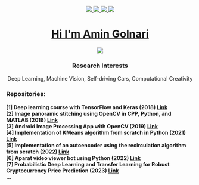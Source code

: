 <p align="center">
  <a href="https://www.linkedin.com/in/amin-golnari/">
    <img src="https://img.shields.io/badge/-Amin_Golnari-blue?style=flat&logo=Linkedin&logoColor=white&link=https://www.linkedin.com/in/amin-golnari/" 
    </a> 
    <a href="https://www.instagram.com/GolnariAmin/">
    <img src="https://img.shields.io/badge/-DeepMentality-red?style=flat&logo=Instagram&logoColor=white&link=https://www.instagram.com/deepmentality/" 
    </a>
    <a href="https://github.com/amingolnari">
    <img src="https://img.shields.io/badge/-amingolnari-gray?style=flat&logo=GitHub&logoColor=white&link=https://github.com/amingolnari" 
    </a>
    <a href="https://twitter.com/Aminglnr">
    <img src="https://img.shields.io/badge/-Aminglnr-white?style=flat&logo=Twitter&logoColor=blue&link=https://twitter.com/Aminglnr" 
    </a>
<h1 align="center"><a href="https://amingolnari.github.io/">
  Hi I'm Amin Golnari</h1></a>
</p>
<p align='center'>
  <a href="#"><img src = "https://visitor-badge.glitch.me/badge?page_id=amingolnari.visitor-badge&left_text=My%20Page%20Visitors"></a>
</p>
  <h3 align="center">
  Research Interests </h3>
    <p align="center">
      Deep Learning, Machine Vision, Self-driving Cars, Computational Creativity </p>
      </p>
      <!--
      <p align="center">
        <img
             align="center"
             height="165"
             src="https://github-readme-stats.vercel.app/api?username=amingolnari&count_private=false&show_icons=true&custom_title=Github%20Status&hide=issues&hide_border=true&bg_color=fff0ff00&title_color=a13371&icon_color=ffff7b&text_color=069e8a"
             />
      </p> -->

### Repositories:
<p>
  <b>
    [1] Deep learning course with TensorFlow and Keras (2018) <a href="https://github.com/amingolnari/Deep-Learning-Course">Link</a><br>
    [2] Image panoramic stitching using OpenCV in CPP, Python, and MATLAB (2018) <a href="https://github.com/amingolnari/Image-Panoramic-Stitching">Link</a><br>
    [3] Android Image Processing App with OpenCV (2019) <a href="https://github.com/amingolnari/Android-OpenCV">Link</a><br>
    [4] Implementation of KMeans algorithm from scratch in Python (2021) <a href="https://github.com/amingolnari/KMeans-py">Link</a><br>
    [5] Implementation of an autoencoder using the recirculation algorithm from scratch (2022) <a href="https://github.com/amingolnari/Learning-Representations-by-Recirculation">Link</a><br>
    [6] Aparat video viewer bot using Python (2022) <a href="https://github.com/amingolnari/AparatViewerBot">Link</a><br>
    [7] Probabilistic Deep Learning and Transfer Learning for Robust Cryptocurrency Price Prediction (2023) <a href="https://github.com/amingolnari/Demo-BTCUSD-PricePred-ProbabilisticDL-TransferLearning">Link</a><br>
    ...
  </b></p>
